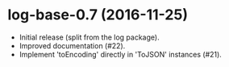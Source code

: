 # log-base-0.7 (2016-11-25)
* Initial release (split from the log package).
* Improved documentation (#22).
* Implement 'toEncoding' directly in 'ToJSON' instances (#21).
